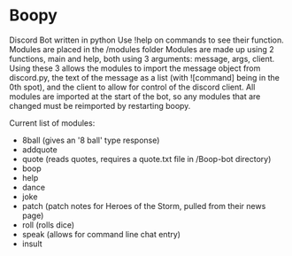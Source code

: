 <h1>Boopy</h1> 
 
Discord Bot written in python Use !help on commands to see their function. Modules are placed in the /modules folder Modules are made up using 2 functions, main and help, both using 3 arguments: message, args, client. Using these 3 allows the modules to import the message object from discord.py, the text of the message as a list (with ![command] being in the 0th spot), and the client to allow for control of the discord client. All modules are imported at the start of the bot, so any modules that are changed must be reimported by restarting boopy. 
<br /> 
 
Current list of modules: 
<ul> 
<li>8ball (gives an '8 ball' type response) 
<li>addquote 
<li>quote (reads quotes, requires a quote.txt file in /Boop-bot directory) 
<li>boop 
<li>help 
<li>dance 
<li>joke 
<li>patch (patch notes for Heroes of the Storm, pulled from their news page) 
<li>roll (rolls dice) 
<li>speak (allows for command line chat entry) 
<li>insult 
</ul> 
 
